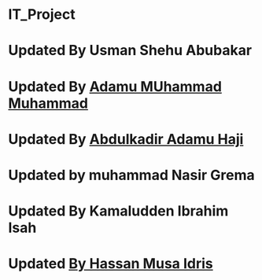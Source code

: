 # IT_Project

# Updated By Usman Shehu Abubakar
# Updated By [Adamu MUhammad Muhammad](https://github.com/AdamsGeeky)
# Updated By [Abdulkadir Adamu Haji](https://github.com/ABDULDEV-dev)
# Updated by muhammad Nasir Grema
# Updated By Kamaludden Ibrahim Isah
# Updated [By Hassan Musa Idris](https://github.com/hassanidris1433/IT_Project)
